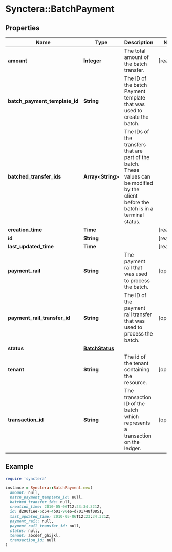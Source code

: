 # Synctera::BatchPayment

## Properties

| Name | Type | Description | Notes |
| ---- | ---- | ----------- | ----- |
| **amount** | **Integer** | The total amount of the batch transfer.  | [readonly] |
| **batch_payment_template_id** | **String** | The ID of the batch Payment template that was used to create the batch.  |  |
| **batched_transfer_ids** | **Array&lt;String&gt;** | The IDs of the transfers that are part of the batch. These values can be modified by the client before  the batch is in a terminal status.  |  |
| **creation_time** | **Time** |  | [readonly] |
| **id** | **String** |  | [readonly] |
| **last_updated_time** | **Time** |  | [readonly] |
| **payment_rail** | **String** | The payment rail that was used to process the batch.  | [optional] |
| **payment_rail_transfer_id** | **String** | The ID of the payment rail transfer that was used to process the batch.  | [optional] |
| **status** | [**BatchStatus**](BatchStatus.md) |  |  |
| **tenant** | **String** | The id of the tenant containing the resource.  | [optional] |
| **transaction_id** | **String** | The transaction ID of the batch which represents a transaction on the ledger.  | [optional] |

## Example

```ruby
require 'synctera'

instance = Synctera::BatchPayment.new(
  amount: null,
  batch_payment_template_id: null,
  batched_transfer_ids: null,
  creation_time: 2010-05-06T12:23:34.321Z,
  id: d290f1ee-6c54-4b01-90e6-d701748f0851,
  last_updated_time: 2010-05-06T12:23:34.321Z,
  payment_rail: null,
  payment_rail_transfer_id: null,
  status: null,
  tenant: abcdef_ghijkl,
  transaction_id: null
)
```

